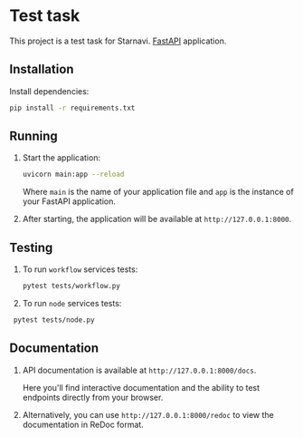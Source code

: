 # Test task

This project is a test task for Starnavi.
[FastAPI](https://fastapi.tiangolo.com/) application.

## Installation

Install dependencies:

   ```bash
   pip install -r requirements.txt
   ```

## Running

1. Start the application:

   ```bash
   uvicorn main:app --reload
   ```

   Where `main` is the name of your application file and `app` is the instance of your FastAPI application.

2. After starting, the application will be available at `http://127.0.0.1:8000`.

## Testing

1. To run `workflow` services tests:

   ```bash
   pytest tests/workflow.py
   ```

2. To run `node` services tests:
  ```bash
   pytest tests/node.py
   ```

## Documentation

1. API documentation is available at `http://127.0.0.1:8000/docs`.

   Here you'll find interactive documentation and the ability to test endpoints directly from your browser.

2. Alternatively, you can use `http://127.0.0.1:8000/redoc` to view the documentation in ReDoc format.
